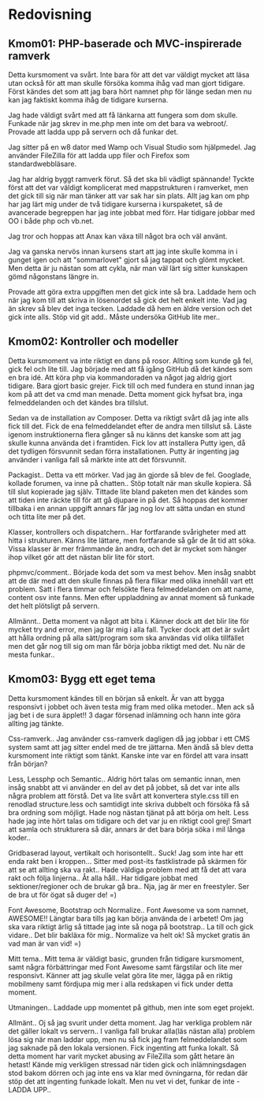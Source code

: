 Redovisning
====================================
 
Kmom01: PHP-baserade och MVC-inspirerade ramverk
------------------------------------
 
Detta kursmoment va svårt. Inte bara för att det var väldigt mycket att läsa utan också för att man skulle försöka komma ihåg vad man gjort tidigare. Först kändes det som att jag bara hört namnet php för länge sedan men nu kan jag faktiskt komma ihåg de tidigare kurserna. 

Jag hade väldigt svårt med att få länkarna att fungera som dom skulle. Funkade när jag skrev in me.php men inte om det bara va webroot/. Provade att ladda upp på servern och då funkar det. 

Jag sitter på en w8 dator med Wamp och Visual Studio som hjälpmedel. Jag använder FileZilla för att ladda upp filer och Firefox som standardwebbläsare. 

Jag har aldrig byggt ramverk förut. Så det ska bli vädligt spännande! Tyckte först att det var väldigt komplicerat med mappstrukturen i ramverket, men det gick till sig när man tänker att var sak har sin plats. Allt jag kan om php har jag lärt mig under de två tidigare kurserna i kurspaketet, så de avancerade begreppen har jag inte jobbat med förr. Har tidigare jobbar med OO i både php och vb.net. 

Jag tror och hoppas att Anax kan växa till något bra och väl använt. 

Jag va ganska nervös innan kursens start att jag inte skulle komma in i gunget igen och att "sommarlovet" gjort så jag tappat och glömt mycket. Men detta är ju nästan som att cykla, när man väl lärt sig sitter kunskapen gömd någonstans längre in. 

Provade att göra extra uppgiften men det gick inte så bra. Laddade hem och när jag kom till att skriva in lösenordet så gick det helt enkelt inte. Vad jag än skrev så blev det inga tecken. Laddade då hem en äldre version och det gick inte alls. Stöp vid git add.. Måste undersöka GitHub lite mer.. 

 
Kmom02: Kontroller och modeller
------------------------------------
 
Detta kursmoment va inte riktigt en dans på rosor. Allting som kunde gå fel, gick fel och lite till. Jag började med att få igång GitHub då det kändes som en bra idé. 
Att köra php via kommandoraden va något jag aldrig gjort tidigare. Bara gjort basic grejer. Fick till och med fundera en stund innan jag kom på att det va cmd man menade. Detta moment gick hyfsat bra, inga felmeddelanden och det kändes bra tillslut. 

Sedan va de installation av Composer.
Detta va riktigt svårt då jag inte alls fick till det. Fick de ena felmeddelandet efter de andra men tillslut så. Läste igenom instruktionerna flera gånger så nu känns det kanske som att jag skulle kunna använda det i framtiden. Fick lov att installera Putty igen, då det tydligen försvunnit sedan förra installationen. Putty är ingenting jag använder i vanliga fall så märkte inte att det försvunnit. 

Packagist..
Detta va ett mörker. Vad jag än gjorde så blev de fel. Googlade, kollade forumen, va inne på chatten.. Stöp totalt när man skulle kopiera. Så till slut kopierade jag själv. Tittade lite bland paketen men det kändes som att tiden inte räckte till för att gå djupare in på det. Så hoppas det kommer tillbaka i en annan uppgift annars får jag nog lov att sätta undan en stund och titta lite mer på det. 

Klasser, kontrollers och dispatchern..
Har fortfarande svårigheter med att hitta i strukturen. Känns lite lättare, men fortfarande så går de åt tid att söka. Vissa klasser är mer främmande än andra, och det är mycket som hänger ihop vilket gör att det nästan blir lite för stort. 

phpmvc/comment..
Började koda det som va mest behov. Men insåg snabbt att de där med att den skulle finnas på flera flikar med olika innehåll vart ett problem. Satt i flera timmar och felsökte flera felmeddelanden om att name, content osv inte fanns. Men efter uppladdning av annat moment så funkade det helt plötsligt på servern. 

Allmännt..
Detta moment va något att bita i. Känner dock att det blir lite för mycket try and error, men jag lär mig i alla fall. Tycker dock att det är svårt att hålla ordning på alla sätt/program som ska användas vid olika tillfället men det går nog till sig om man får börja jobba riktigt med det. Nu när de mesta funkar..

 
Kmom03: Bygg ett eget tema
------------------------------------
 
Detta kursmoment kändes till en början så enkelt. Är van att bygga responsivt i jobbet och även testa mig fram med olika metoder.. Men ack så jag bet i de sura äpplet!! 3 dagar försenad inlämning och hann inte göra allting jag tänkte. 

Css-ramverk..
Jag använder css-ramverk dagligen då jag jobbar i ett CMS system samt att jag sitter endel med de tre jättarna. Men ändå så blev detta kursmoment inte riktigt som tänkt. Kanske inte var en fördel att vara insatt från början? 

Less, Lessphp och Semantic..
Aldrig hört talas om semantic innan, men insåg snabbt att vi använder en del av det på jobbet, så det var inte alls några problem att förstå. Det va lite svårt att konvertera style.css till en renodlad structure.less och samtidigt inte skriva dubbelt och försöka få så bra ordning som möjligt. Hade nog nästan tjänat på att börja om helt. Less hade jag inte hört talas om tidigare och det var ju en riktigt cool grej! Smart att samla och strukturera så där, annars är det bara börja söka i mil långa koder..

Gridbaserad layout, vertikalt och horisontellt..
Suck! Jag som inte har ett enda rakt ben i kroppen... Sitter med post-its fastklistrade på skärmen för att se att allting ska va rakt.. Hade väldiga problem med att få det att vara rakt och följa linjerna.. Åt alla håll.. Har tidigare jobbat med sektioner/regioner och de brukar gå bra.. Nja, jag är mer en freestyler. Ser de bra ut för ögat så duger de! =)

Font Awesome, Bootstrap och Normalize..
Font Awesome va som namnet, AWESOME!! Längtar bara tills jag kan börja använda de i arbetet! Om jag ska vara riktigt ärlig så tittade jag inte så noga på bootstrap.. La till och gick vidare.. Det blir bakläxa för mig.. Normalize va helt ok! Så mycket gratis än vad man är van vid! =)

Mitt tema..
Mitt tema är väldigt basic, grunden från tidigare kursmoment, samt några förbättringar med Font Awesome samt färgstilar och lite mer responsivt. Känner att jag skulle velat göra lite mer, lägga på en riktig mobilmeny samt fördjupa mig mer i alla redskapen vi fick under detta moment. 

Utmaningen.. 
Laddade upp momentet på github, men inte som eget projekt. 

Allmänt..
Oj så jag svurit under detta moment. Jag har verkliga problem när det gäller lokalt vs servern.. I vanliga fall brukar alla(läs nästan alla) problem lösa sig när man laddar upp, men nu så fick jag fram felmeddelandet som jag saknade på den lokala versionen. Fick ingenting att funka lokalt. Så detta moment har varit mycket abusing av FileZilla som gått hetare än hetast! Kände mig verkligen stressad när tiden gick och inlämningsdagen stod bakom dörren och jag inte ens va klar med övningarna, för redan där stöp det att ingenting funkade lokalt. Men nu vet vi det, funkar de inte - LADDA UPP.. 
